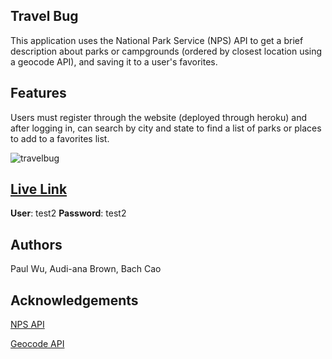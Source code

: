 ## Travel Bug

This application uses the National Park Service (NPS) API to get a brief description about parks or campgrounds (ordered by closest location using a geocode API), and saving it to a user's favorites.


## Features

Users must register through the website (deployed through heroku) and after logging in, can search by city and state to find a list of parks or places to add to a favorites list.



![travelbug](https://user-images.githubusercontent.com/47377631/56103956-15f9b780-5efb-11e9-914c-aa5c74c1ae4c.gif)

## [Live Link](https://sheltered-earth-73542.herokuapp.com/login)

**User**: test2 
**Password**: test2

## Authors

Paul Wu, Audi-ana Brown, Bach Cao


## Acknowledgements

[NPS API](https://www.nps.gov/subjects/developer/api-documentation.htm)

[Geocode API](https://www.geocod.io/features/api)
